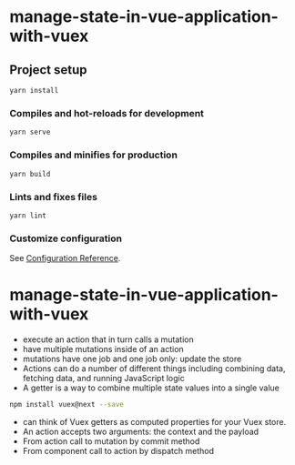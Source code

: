 # manage-state-in-vue-application-with-vuex

## Project setup
```
yarn install
```

### Compiles and hot-reloads for development
```
yarn serve
```

### Compiles and minifies for production
```
yarn build
```

### Lints and fixes files
```
yarn lint
```

### Customize configuration
See [Configuration Reference](https://cli.vuejs.org/config/).
# manage-state-in-vue-application-with-vuex

* execute an action that in turn calls a mutation
* have multiple mutations inside of an action
* mutations have one job and one job only: update the store
* Actions can do a number of different things including combining data, fetching data, and running JavaScript logic
* A getter is a way to combine multiple state values into a single value
```sh
npm install vuex@next --save
```
* can think of Vuex getters as computed properties for your Vuex store.
* An action accepts two arguments: the context and the payload
* From action call to mutation by commit method
* From component call to action by dispatch method


